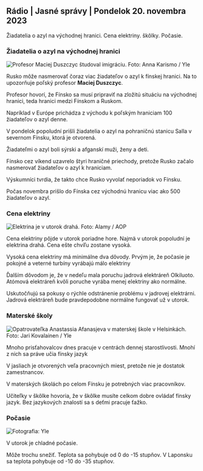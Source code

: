 ## Rádio \| Jasné správy \| Pondelok 20. novembra 2023

Žiadatelia o azyl na východnej hranici. Cena elektriny. škôlky. Počasie.

### Žiadatelia o azyl na východnej hranici

![Profesor Maciej Duszczyc študoval imigráciu. Foto: Anna Karismo / Yle](https://images.cdn.yle.fi/image/upload/c_crop,h_2268,w_4028,x_0,y_0/ar_1.777777777777777,c_fill,g_faces,h_670/d_10q_auto:eco/f_auto/fl_lossy/v1700423531/39-1203119655a67178e33b)

Rusko môže nasmerovať čoraz viac žiadateľov o azyl k fínskej hranici. Na to upozorňuje poľský profesor **Maciej Duszczyc**.

Profesor hovorí, že Fínsko sa musí pripraviť na zložitú situáciu na východnej hranici, teda hranici medzi Fínskom a Ruskom.

Napríklad v Európe prichádza z východu k poľským hraniciam 100 žiadateľov o azyl denne.

V pondelok popoludní prišli žiadatelia o azyl na pohraničnú stanicu Salla v severnom Fínsku, ktorá je otvorená.

Žiadateľmi o azyl boli sýrski a afganskí muži, ženy a deti.

Fínsko cez víkend uzavrelo štyri hraničné priechody, pretože Rusko začalo nasmerovať žiadateľov o azyl k hraniciam.

Výskumníci tvrdia, že takto chce Rusko vyvolať neporiadok vo Fínsku.

Počas novembra prišlo do Fínska cez východnú hranicu viac ako 500 žiadateľov o azyl.

### Cena elektriny

![Elektrina je v utorok drahá. Foto: Alamy / AOP](https://images.cdn.yle.fi/image/upload/c_crop,h_3375,w_6000,x_0,y_467/ar_1.77777777777777,c_fill,g_autos,h_6201/d_10:eco/f_auto/fl_lossy/v1691842960/39-106121063c8f48238bcf)

Cena elektriny pôjde v utorok poriadne hore. Najmä v utorok popoludní je elektrina drahá. Cena ešte chvíľu zostane vysoká.

Vysoká cena elektriny má minimálne dva dôvody. Prvým je, že počasie je pokojné a veterné turbíny vyrábajú málo elektriny

Ďalším dôvodom je, že v nedeľu mala poruchu jadrová elektráreň Olkiluoto. Atómová elektráreň kvôli poruche vyrába menej elektriny ako normálne.

Uskutočňujú sa pokusy o rýchle odstránenie problému v jadrovej elektrárni. Jadrová elektráreň bude pravdepodobne normálne fungovať už v utorok.

### Materské školy

![Opatrovateľka Anastassia Afanasjeva v materskej škole v Helsinkách. Foto: Jari Kovalainen / Yle](https://images.cdn.yle.fi/image/upload/c_crop,h_3375,w_6000,x_0,y_134/ar_1.7777777777777777,c_fill,g_faces,w/d_1670.q_auto:eco/f_auto/fl_lossy/v1700133967/39-12015336555f596ca4eb)

Mnoho prisťahovalcov dnes pracuje v centrách dennej starostlivosti. Mnohí z nich sa práve učia fínsky jazyk

V jasliach je otvorených veľa pracovných miest, pretože nie je dostatok zamestnancov.

V materských školách po celom Fínsku je potrebných viac pracovníkov.

Učiteľky v škôlke hovoria, že v škôlke musíte celkom dobre ovládať fínsky jazyk. Bez jazykových znalostí sa s deťmi pracuje ťažko.

### Počasie

![ Fotografia: Yle](https://images.cdn.yle.fi/image/upload/c_crop,h_1080,w_1919,x_0,y_0/ar_1.7777777777777777,c_fill,g_faces,h_670/d_pr.120:eco/f_auto/fl_lossy/v1700492173/39-1203681655b7364e6c83)

V utorok je chladné počasie.

Môže trochu snežiť. Teplota sa pohybuje od 0 do -15 stupňov. V Laponsku sa teplota pohybuje od -10 do -35 stupňov.